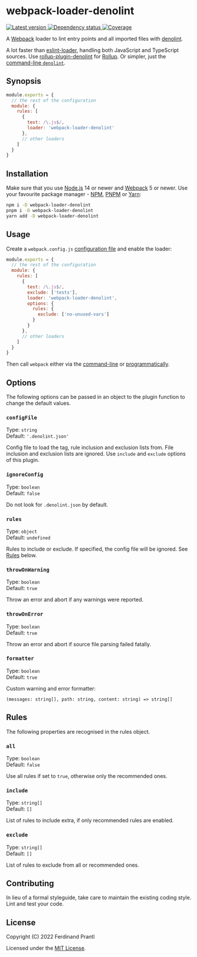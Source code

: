 # webpack-loader-denolint

[![Latest version](https://img.shields.io/npm/v/webpack-loader-denolint)
 ![Dependency status](https://img.shields.io/librariesio/release/npm/webpack-loader-denolint)
](https://www.npmjs.com/package/webpack-loader-denolint)
[![Coverage](https://codecov.io/gh/prantlf/webpack-loader-denolint/branch/master/graph/badge.svg)](https://codecov.io/gh/prantlf/webpack-loader-denolint)

A [Webpack] loader to lint entry points and all imported files with [denolint].

A lot faster than [eslint-loader], handling both JavaScript and TypeScript sources. Use [rollup-plugin-denolint] for [Rollup]. Or simpler, just the [command-line `denolint`].

## Synopsis

```js
module.exports = {
  // the rest of the configuration
  module: {
    rules: [
      {
        test: /\.js$/,
        loader: 'webpack-loader-denolint'
      },
      // other loaders
    ]
  }
}
```

## Installation

Make sure that you use [Node.js] 14 or newer and [Webpack] 5 or newer. Use your favourite package manager - [NPM], [PNPM] or [Yarn]:

```sh
npm i -D webpack-loader-denolint
pnpm i -D webpack-loader-denolint
yarn add -D webpack-loader-denolint
```

## Usage

Create a `webpack.config.js` [configuration file] and enable the loader:

```js
module.exports = {
  // the rest of the configuration
  module: {
    rules: [
      {
        test: /\.js$/,
        exclude: ['tests'],
        loader: 'webpack-loader-denolint',
        options: {
          rules: {
            exclude: ['no-unused-vars']
          }
        }
      },
      // other loaders
    ]
  }
}
```

Then call `webpack` either via the [command-line] or [programmatically].

## Options

The following options can be passed in an object to the plugin function to change the default values.

### `configFile`

Type: `string`<br>
Default: `'.denolint.json'`

Config file to load the tag, rule inclusion and exclusion lists from. File inclusion and exclusion lists are ignored. Use `include` and `exclude` options of this plugin.

### `ignoreConfig`

Type: `boolean`<br>
Default: `false`

Do not look for `.denolint.json` by default.

### `rules`

Type: `object`<br>
Default: `undefined`

Rules to include or exclude. If specified, the config file will be ignored. See [Rules](#rules) below.

### `throwOnWarning`

Type: `boolean`<br>
Default: `true`

Throw an error and abort if any warnings were reported.

### `throwOnError`

Type: `boolean`<br>
Default: `true`

Throw an error and abort if source file parsing failed fatally.

### `formatter`

Type: `boolean`<br>
Default: `true`

Custom warning and error formatter:

    (messages: string[], path: string, content: string) => string[]

## Rules

The following properties are recognised in the rules object.

### `all`

Type: `boolean`<br>
Default: `false`

Use all rules if set to `true`, otherwise only the recommended ones.

### `include`

Type: `string[]`<br>
Default: `[]`

List of rules to include extra, if only recommended rules are enabled.

### `exclude`

Type: `string[]`<br>
Default: `[]`

List of rules to exclude from all or recommended ones.

## Contributing

In lieu of a formal styleguide, take care to maintain the existing coding style. Lint and test your code.

## License

Copyright (C) 2022 Ferdinand Prantl

Licensed under the [MIT License].

[MIT License]: http://en.wikipedia.org/wiki/MIT_License
[Webpack]: https://webpack.js.org/
[denolint]: https://github.com/prantlf/denolint/tree/master/packages/libdenolint#readme
[eslint-loader]: https://github.com/webpack-contrib/eslint-loader#readme
[rollup-plugin-denolint]: https://github.com/prantlf/rollup-plugin-denolint#readme
[Rollup]: https://rollupjs.org/
[command-line `denolint`]: https://github.com/prantlf/denolint/tree/master/packages/denolint#readme
[Node.js]: https://nodejs.org/
[NPM]: https://www.npmjs.com/
[PNPM]: https://pnpm.io/
[Yarn]: https://yarnpkg.com/
[configuration file]: https://webpack.js.org/configuration/
[command-line]: https://webpack.js.org/api/cli
[programmatically]: https://webpack.js.org/api/node
